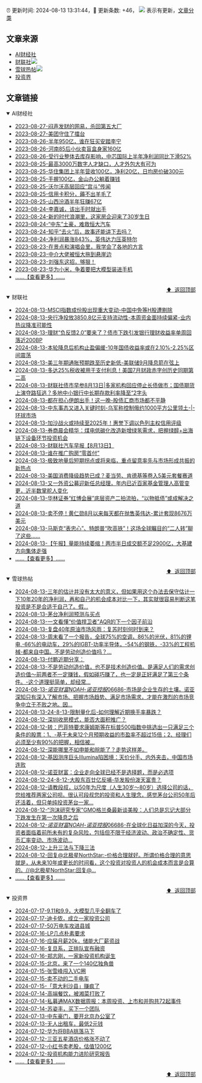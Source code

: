 ##

:alarm_clock: 更新时间: 2024-08-13 13:31:44，:rocket: 更新条数: +46， ![](/assets/dot.png) 表示有更新，[文章分类](/TAGS.md)

## 文章来源

- [AI财经社](#ai财经社)  
- [财联社](#财联社)![](/assets/dot.png)   
- [雪球热帖](#雪球热帖)![](/assets/dot.png)   
- [投资界](#投资界)  

## 文章链接

<details open>
<summary id="ai财经社">
 AI财经社
</summary>


- [2023-08-27-闷声发财的网易，杀回第五大厂](https://www.aicaijing.com.cn/article/18610)  
- [2023-08-27-美团守住了擂台](https://www.aicaijing.com.cn/article/18611)  
- [2023-08-26-半年950亿，谁在狂买安踏李宁](https://www.aicaijing.com.cn/article/18607)  
- [2023-08-26-河南85后小伙卖盲盒身家160亿](https://www.aicaijing.com.cn/article/18608)  
- [2023-08-26-受行业整体去库存影响，中芯国际上半年净利润同比下滑52%](https://www.aicaijing.com.cn/article/18609)  
- [2023-08-25-最高3000万数字人才缺口，人才外包大有可为](https://www.aicaijing.com.cn/article/18601)  
- [2023-08-25-华住集团上半年营收100亿，净利20亿，日均房价破300元](https://www.aicaijing.com.cn/article/18602)  
- [2023-08-25-手握100亿，金山办公躺着赚钱](https://www.aicaijing.com.cn/article/18603)  
- [2023-08-25-沃尔沃高层回应“宫斗”传闻](https://www.aicaijing.com.cn/article/18604)  
- [2023-08-25-信用卡积分，薅不出羊毛了](https://www.aicaijing.com.cn/article/18605)  
- [2023-08-25-山西汾酒半年狂赚67亿](https://www.aicaijing.com.cn/article/18606)  
- [2023-08-24-李嘉诚，该出手时就出手](https://www.aicaijing.com.cn/article/18596)  
- [2023-08-24-新的时代浪潮里，这家房企迎来了30岁生日](https://www.aicaijing.com.cn/article/18597)  
- [2023-08-24-“中东”土豪，难救恒大汽车](https://www.aicaijing.com.cn/article/18598)  
- [2023-08-24-知乎“去火”后，故事还能讲下去吗？](https://www.aicaijing.com.cn/article/18599)  
- [2023-08-24-净利润暴涨843%，英伟达力压英特尔](https://www.aicaijing.com.cn/article/18600)  
- [2023-08-23-在景点和演唱会里，我学会了各地的方言](https://www.aicaijing.com.cn/article/18591)  
- [2023-08-23-中介大佬被恒大拖到悬崖边](https://www.aicaijing.com.cn/article/18592)  
- [2023-08-23-刘强东这招，够狠！](https://www.aicaijing.com.cn/article/18593)  
- [2023-08-23-华为小米，争着要把大模型装进手机](https://www.aicaijing.com.cn/article/18594)  
- [......【查看更多】......](/details/AI财经社.md)

<div align="right"><a href="#文章来源">⬆ &nbsp;返回顶部</a></div>
</details>

<details open>
<summary id="财联社">
 财联社
</summary>


- [2024-08-13-MSCI指数成份股出现重大变动-中国中免等H股遭剔除](https://www.cls.cn/detail/1762340)  
- [2024-08-13-央行净投放3850.8亿元支持流动性-本周资金面持续偏紧-业内热议降准可能性](https://www.cls.cn/detail/1762306)  
- [2024-08-13-理财“负反馈2.0”要来了？债市下跌引发银行理财收益率单周回落近200BP](https://www.cls.cn/detail/1762277)  
- [2024-08-13-本轮降息后机构止盈偏缓-10年国债收益率或在2.10%-2.25%区间震荡](https://www.cls.cn/detail/1762185)  
- [2024-08-13-美三年期通胀预期跌至历史新低-美联储9月降息箭在弦上](https://www.cls.cn/detail/1762187)  
- [2024-08-13-多达25%税收被用于支付利息！美国7月财政赤字创历史同期第二高](https://www.cls.cn/detail/1762156)  
- [2024-08-13-财联社债市早参8月13日|多家机构回应停止长债做市；国债期货上演夺路狂逃？多地中小银行中长期存款利率降至“2字头](https://www.cls.cn/detail/1762052)  
- [2024-08-13-都在担心伊朗出手！这一晚-股债汇商市场都不平静](https://www.cls.cn/detail/1762070)  
- [2024-08-13-中东事态又进入关键时刻-乌军称控制俄约1000平方公里领土-|-环球市场](https://www.cls.cn/detail/1762023)  
- [2024-08-13-加沙战火或持续至2025年！惠誉下调以色列主权信用评级](https://www.cls.cn/detail/1762026)  
- [2024-08-13-券商晨会精华：煤电低碳化改造新增绿氢需求，把握绿醇+出海链下设备环节投资机会](https://www.cls.cn/detail/1762024)  
- [2024-08-13-财联社汽车早报【8月13日】](https://www.cls.cn/detail/1762053)  
- [2024-08-13-谁在推广购房“零首付”](https://www.cls.cn/detail/1762086)  
- [2024-08-13-极致地量后短期拐点或将来临，重点留意率先与市场形成共振的新热点](https://www.cls.cn/detail/1762090)  
- [2024-08-13-美国消费降级趋势已成？麦当劳、肯德基等卷入5美元套餐赛道](https://www.cls.cn/detail/1762155)  
- [2024-08-13-又一外资公募迎新任总经理，年内已近百家基金管理人高管变更，近半数掌舵人变化](https://www.cls.cn/detail/1762201)  
- [2024-08-13-华林证券“红博会展”底层资产二拍流拍，“以物抵债”或成解决之道](https://www.cls.cn/detail/1762235)  
- [2024-08-13-卖不停！黄仁勋8月以来每天都在抛售英伟达-累计套现8676万美元](https://www.cls.cn/detail/1762246)  
- [2024-08-13-马斯克“表忠心”、特朗普“吹高铁”！这场全球瞩目的“二人转”聊了这些……](https://www.cls.cn/detail/1762254)  
- [2024-08-13-【午报】量能持续萎缩！两市半日成交额不足2900亿，大基建方向集体走强](https://www.cls.cn/detail/1762280)  
- [......【查看更多】......](/details/财联社.md)

<div align="right"><a href="#文章来源">⬆ &nbsp;返回顶部</a></div>
</details>

<details open>
<summary id="雪球热帖">
 雪球热帖
</summary>


- [2024-08-13-三年的估计并没有太大的意义，但如果用这个办法去保守估计一下10年20年的净利润，再和自己的机会成本对比一下，其实就很容易判断这笔投资是不是合适于自己了。假...](https://xueqiu.com/1247347556/300897933)  
- [2024-08-13-茅台净利润预测与买点](https://xueqiu.com/8959246745/300851037)  
- [2024-08-13-一文看懂“价值捍卫者”AQR的下一个因子前沿](https://xueqiu.com/9069401260/300862523)  
- [2024-08-13-复盘40年原油市场风雨：复苏时刻何时到来？](https://xueqiu.com/9488028880/300815361)  
- [2024-08-13-周末看了一个报告，全球75%的空调，86%的光伏，81%的锂电,-66%的电动车，29%的IGBT-功率半导体，-54%的钢铁，-33%的工程机械-都来自中国。不是劳动创造价值吗？...](https://xueqiu.com/4987043429/300803784)  
- [2024-08-13-付鹏近期分享：](https://xueqiu.com/2340613631/300807615)  
- [2024-08-13-不是劳动创造价值，也不是技术创造价值。是满足人们的需求创造价值～前两者不一定赚钱，假如碰巧赚了，也一定是正好满足了第三个条件。-这个道理挺简单，却经常...](https://xueqiu.com/1556808774/300809671)  
- [2024-08-13-$诺亚财富NOAH$-$诺亚控股06686$-市场是企业生存的土壤。诺亚深知只有深入了解市场、把握市场趋势、满足市场需求，才能在激烈的市场竞争中立于不败之地。因...](https://xueqiu.com/7981677245/300826209)  
- [2024-08-13-24-8-13-限制量化后-如何理解近期换手率暴跌？](https://xueqiu.com/8772786299/300877778)  
- [2024-08-12-深圳收房模式，能否大面积推广？](https://xueqiu.com/2102262216/300691810)  
- [2024-08-12-转：巴菲特要求康姆斯等在标普500指数中挑选出一只满足三个条件的股票：1、-基于未来12个月预期收益的市盈率不超过15倍；2、经理们必须至少有90%的把握，相信被...](https://xueqiu.com/1102105103/300711838)  
- [2024-08-12-深能哪里不如申能和皖能了？走势这样差。](https://xueqiu.com/2241249492/300694227)  
- [2024-08-12-基因测序巨头Illumina陷困境：天价分手、内外夹击，中国市场连败](https://xueqiu.com/8151841495/300708469)  
- [2024-08-12-诺亚财富：企业走向全球已经不是选择题，而是必选项](https://xueqiu.com/7951417012/300730496)  
- [2024-08-12-24-8-12-大股东百廿亿反哺-华发股份泼天富贵？](https://xueqiu.com/8772786299/300739395)  
- [2024-08-12-请教段叔，以50年为尺度（人生30岁～80岁）选择公司的话，您给推荐两家公司呗。很认可段叔您的投资和人生理念，感觉茅台公司50年后还活着，但只单纯投资茅台一家...](https://xueqiu.com/2194784566/300710420)  
- [2024-08-12-“泡沫研究专家”GMO格兰桑最新谈美股：人们总是忘记大部分下跌发生在第一次降息之后](https://xueqiu.com/4406747817/300746293)  
- [2024-08-12-$诺亚财富NOAH$-$诺亚控股06686$-在全球化日益加深的今天，投资者面临着前所未有的复杂风险，包括但不限于经济波动、政治不确定性、货币汇率变动、市场波动...](https://xueqiu.com/5404882558/300692092)  
- [2024-08-12-上升三法与下降三法](https://xueqiu.com/9222280625/300737986)  
- [2024-08-12-回复@北极星NorthStar:-价格合理就好。所谓价格合理的意思就是，从未来10年或更长的时间看，这个投资对投资人的机会成本而言是合算的。//@北极星NorthStar:回复@...](https://xueqiu.com/1247347556/300792075)  
- [......【查看更多】......](/details/雪球热帖.md)

<div align="right"><a href="#文章来源">⬆ &nbsp;返回顶部</a></div>
</details>

<details open>
<summary id="投资界">
 投资界
</summary>


- [2024-07-17-9.11和9.9，大模型几乎全翻车了](https://posts.careerengine.us/p/6697778c44726b29bffa3a09)  
- [2024-07-17-迪卡侬，成立一家投资公司](https://posts.careerengine.us/p/6697778c44726b29bffa3a01)  
- [2024-07-17-50万电车攻进县城](https://posts.careerengine.us/p/6697779c831e1d29eea44253)  
- [2024-07-16-LP几点朴素要求](https://posts.careerengine.us/p/669636a8720ed522248054dc)  
- [2024-07-16-应届月薪20k，储能大厂薪资战](https://posts.careerengine.us/p/669636a8720ed522248054d4)  
- [2024-07-16-复旦系，正排队宣布融资](https://posts.careerengine.us/p/66963699cb38e136a496986c)  
- [2024-07-16-郑志刚，一家新投资机构诞生](https://posts.careerengine.us/p/66963699cb38e136a4969874)  
- [2024-07-15-北京，来了一个140亿独角兽](https://posts.careerengine.us/p/6694db59a0c3ac562b61f9af)  
- [2024-07-15-张雪峰闯入VC圈](https://posts.careerengine.us/p/6694db59a0c3ac562b61f9b7)  
- [2024-07-15-卖不动的二手电车](https://posts.careerengine.us/p/6694db6836b2f1565d9b541a)  
- [2024-07-15-「意大利沙县」赚疯了](https://posts.careerengine.us/p/6694db6836b2f1565d9b5422)  
- [2024-07-14-高端餐饮，被湘菜打败了](https://posts.careerengine.us/p/6693862333c6e710d0bf9dc4)  
- [2024-07-14-私募通MAX数据周报：本周投资、上市和并购共72起事件](https://posts.careerengine.us/p/6693862333c6e710d0bf9dcc)  
- [2024-07-14-苏姿丰，买下一个团队](https://posts.careerengine.us/p/6693861481427510b2b9c123)  
- [2024-07-13-中东豪门，要开北京办公室了](https://posts.careerengine.us/p/66922794a876f80d113b51fe)  
- [2024-07-13-无人出租车，最低2元钱](https://posts.careerengine.us/p/669227b82202ae0dfac5d713)  
- [2024-07-12-华为将BBA挑落马下](https://posts.careerengine.us/p/6690a6c68082df14ead7eaac)  
- [2024-07-12-三亚五星酒店价格涨不动了](https://posts.careerengine.us/p/6690a6c68082df14ead7eaa4)  
- [2024-07-12-小红书卖老股，估值1200亿](https://posts.careerengine.us/p/6690a6b756b00014bcc00e8f)  
- [2024-07-12-投资机构能力进阶研究报告](https://posts.careerengine.us/p/6690a6b756b00014bcc00e87)  
- [......【查看更多】......](/details/投资界.md)

<div align="right"><a href="#文章来源">⬆ &nbsp;返回顶部</a></div>
</details>
